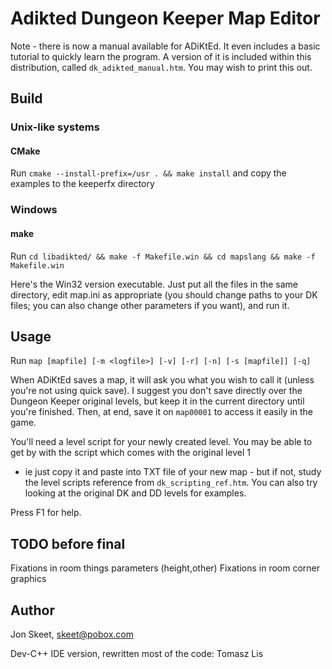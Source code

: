 # Adikted Dungeon Keeper Map Editor

Note - there is now a manual available for ADiKtEd.
It even includes a basic tutorial to quickly learn the program.
A version of it is included within this distribution,
called `dk_adikted_manual.htm`. You may wish to print this out.
## Build

### Unix-like systems

#### CMake

Run 
`cmake --install-prefix=/usr . && make install`
and copy the examples to the keeperfx directory

### Windows

#### make

Run `cd libadikted/ && make -f Makefile.win && cd mapslang && make -f Makefile.win`

Here's the Win32 version executable. Just put all the
files in the same directory, edit map.ini as appropriate (you should
change paths to your DK files; you can also change other parameters
if you want), and run it.

## Usage

Run `map [mapfile] [-m <logfile>] [-v] [-r] [-n] [-s [mapfile]] [-q]`

When ADiKtEd saves a map, it will ask you what you wish to call it
(unless you're not using quick save). I suggest you don't save
directly over the Dungeon Keeper original levels, but keep it
in the current directory until you're finished.
Then, at end, save it on `map00001` to access it easily in the game.

You'll need a level script for your newly created level. You may be
able to get by with the script which comes with the original level 1
- ie just copy it and paste into TXT file of your new map - but
if not, study the level scripts reference from `dk_scripting_ref.htm`.
You can also try looking at the original DK and DD levels for examples.

Press F1 for help.

## TODO before final
 Fixations in room things parameters (height,other)
 Fixations in room corner graphics

## Author
 Jon Skeet, skeet@pobox.com

Dev-C++ IDE version,
rewritten most of the code:
 Tomasz Lis
